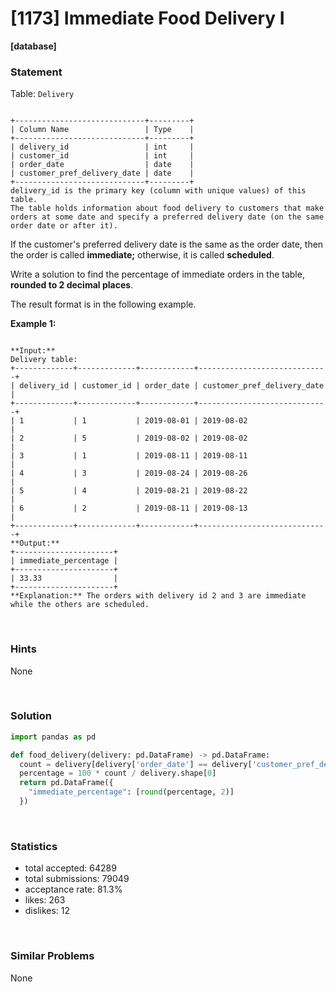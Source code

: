 # [1173] Immediate Food Delivery I

**[database]**

### Statement

Table: `Delivery`

```

+-----------------------------+---------+
| Column Name                 | Type    |
+-----------------------------+---------+
| delivery_id                 | int     |
| customer_id                 | int     |
| order_date                  | date    |
| customer_pref_delivery_date | date    |
+-----------------------------+---------+
delivery_id is the primary key (column with unique values) of this table.
The table holds information about food delivery to customers that make orders at some date and specify a preferred delivery date (on the same order date or after it).

```




If the customer's preferred delivery date is the same as the order date, then the order is called **immediate;** otherwise, it is called **scheduled**.

Write a solution to find the percentage of immediate orders in the table, **rounded to 2 decimal places**.

The result format is in the following example.


**Example 1:**

```

**Input:** 
Delivery table:
+-------------+-------------+------------+-----------------------------+
| delivery_id | customer_id | order_date | customer_pref_delivery_date |
+-------------+-------------+------------+-----------------------------+
| 1           | 1           | 2019-08-01 | 2019-08-02                  |
| 2           | 5           | 2019-08-02 | 2019-08-02                  |
| 3           | 1           | 2019-08-11 | 2019-08-11                  |
| 4           | 3           | 2019-08-24 | 2019-08-26                  |
| 5           | 4           | 2019-08-21 | 2019-08-22                  |
| 6           | 2           | 2019-08-11 | 2019-08-13                  |
+-------------+-------------+------------+-----------------------------+
**Output:** 
+----------------------+
| immediate_percentage |
+----------------------+
| 33.33                |
+----------------------+
**Explanation:** The orders with delivery id 2 and 3 are immediate while the others are scheduled.

```


<br />

### Hints

None

<br />

### Solution

```py
import pandas as pd

def food_delivery(delivery: pd.DataFrame) -> pd.DataFrame:
  count = delivery[delivery['order_date'] == delivery['customer_pref_delivery_date']].shape[0]
  percentage = 100 * count / delivery.shape[0]
  return pd.DataFrame({
    "immediate_percentage": [round(percentage, 2)]
  })
```

<br />

### Statistics

- total accepted: 64289
- total submissions: 79049
- acceptance rate: 81.3%
- likes: 263
- dislikes: 12

<br />

### Similar Problems

None
